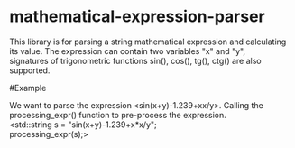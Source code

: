 # mathematical-expression-parser

This library is for parsing a string mathematical expression and calculating its value. The expression can contain two variables "x" and "y",   
signatures of trigonometric functions sin(), cos(), tg(), ctg() are also supported.   

#Example

We want to parse the expression <sin(x+y)-1.239+xx/y>. Calling the processing_expr() function to pre-process the expression.   
     <std::string s = "sin(x+y)-1.239+x*x/y";   
     processing_expr(s);>

